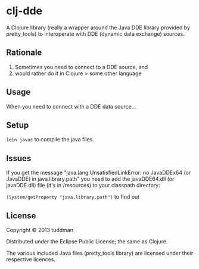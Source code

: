 # clj-dde

A Clojure library (really a wrapper around the Java DDE library provided by pretty_tools) to interoperate with DDE (dynamic data exchange) sources.

## Rationale

1. Sometimes you need to connect to a DDE source, and
2. would rather do it in Clojure > some other language

## Usage

When you need to connect with a DDE data source...


## Setup

`lein javac` to compile the java files.

## Issues

If you get the message "java.lang.UnsatisfiedLinkError: no JavaDDEx64 (or JavaDDE) in java.library.path"  you need to add the javaDDE64.dll (or javaDDE.dll) file (it's in /resources) to your classpath directory:

`(System/getProperty "java.library.path")` to find out

## License

Copyright © 2013 tuddman

Distributed under the Eclipse Public License; the same as Clojure.


The various included Java files (pretty_tools library) are licensed under their respective licences.
